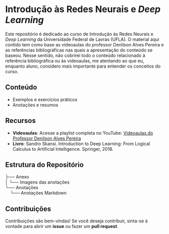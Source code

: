 # Introdução às Redes Neurais e *Deep Learning*

Este repositório é dedicado ao curso de Introdução às Redes Neurais e *Deep Learning* da Universidade Federal de Lavras (UFLA). O material aqui contido tem como base as videoaulas do professor Denilson Alves Pereira e as referências bibliográficas nas quais a apresentação do conteúdo se baseou. Nesse sentido, não cobrirei todo o conteúdo relacionado à referência bibliográfica ou às videoaulas, me atentando ao que eu, enquanto aluno, considero mais importante para entender os conceitos do curso.

## Conteúdo

- Exemplos e exercícios práticos
- Anotações e resumos

## Recursos

- **Videoaulas**: Acesse a playlist completa no YouTube: [Videoaulas do Professor Denilson Alves Pereira](https://www.youtube.com/playlist?list=PLpAVc-5L0TX_draNYxCmjgm2yYKAy9aIp)
- **Livro**: Sandro Skansi. Introduction to Deep Learning: From Logical Calculus to Artificial Intelligence. Springer, 2018.

## Estrutura do Repositório
├── Anexo<br>
│    └── Imagens das anotações<br>
└── Anotações<br>
&nbsp;&nbsp;&nbsp;&nbsp;└── Anotações Markdown<br>

## Contribuições

Contribuições são bem-vindas! Se você deseja contribuir, sinta-se à vontade para abrir um **issue** ou fazer um **pull request**.
